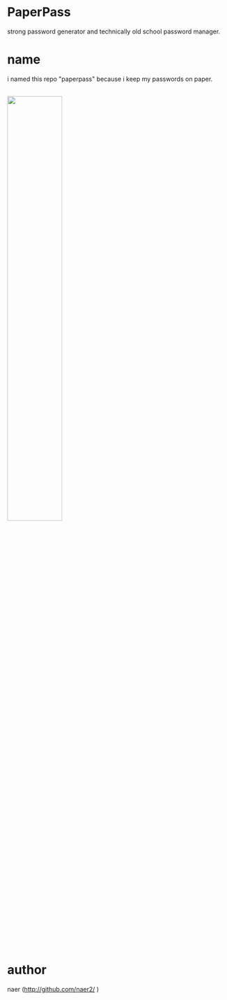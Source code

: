 # PaperPass
strong password generator and technically old school password manager.


# name
i named this repo "paperpass" because i keep my passwords on paper.

</br><img src="https://i.imgur.com/JbTdIbz.jpg " width="50%" height="50%">

# author
naer (http://github.com/naer2/ )
